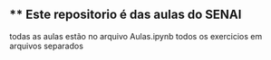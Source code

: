## ** Este repositorio é das aulas do SENAI

todas as aulas estão no arquivo Aulas.ipynb 
todos os exercicios em arquivos separados 